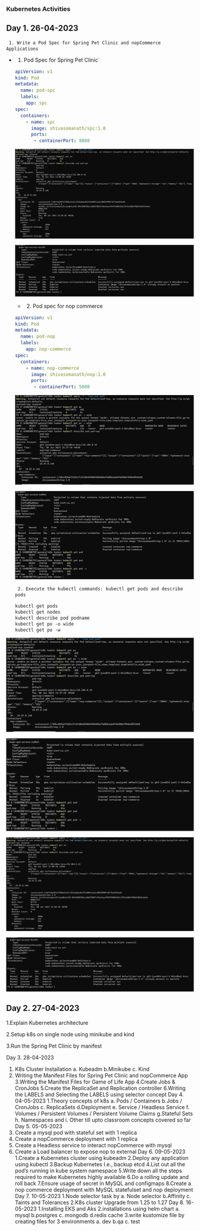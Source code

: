 
### Kubernetes Activities 
  
## Day 1.  26-04-2023

     1. Write a Pod Spec for Spring Pet Clinic and nopCommerce Applications

* 1. Pod Spec for Spring Pet Clinic`

  ``` yaml
  apiVersion: v1
  kind: Pod
  metadata:
    name: pod-spc
    labels:
      app: spc
  spec:
    containers:
      - name: spc
        image: shivasomanath/spc:1.0
        ports:
         - containerPort: 8080 
  ```

  ![preview](/general/k8s%20tasks/tasksresults/1.PNG)

  ![preview](/general/k8s%20tasks/tasksresults/2.PNG) 

  * 2. Pod spec for nop commerce

  ``` yaml
  apiVersion: v1
  kind: Pod
  metadata:
    name: pod-nop
    labels:
      app: nop-commerce
  spec:
    containers:
      - name: nop-commerce
        image: shivasomanath/nop:1.0
        ports:
         - containerPort: 5000        
  ```
   ![preview](/general/k8s%20tasks/tasksresults/3.PNG)
    
   ![preview](/general/k8s%20tasks/tasksresults/4.PNG)
    


       2. Execute the kubectl commands: kubectl get pods and describe pods
  

  ```
  kubectl get pods
  kubectl get nodes
  kubectl describe pod podname
  kubectl get po -o wide
  kubectl get po -w

  ```

 ![preview](/general/k8s%20tasks/tasksresults/3.PNG)
    
 ![preview](/general/k8s%20tasks/tasksresults/4.PNG)
    
 ![preview](/general/k8s%20tasks/tasksresults/1.PNG)

 ![preview](/general/k8s%20tasks/tasksresults/2.PNG) 


  ## Day 2. 27-04-2023


   1.Explain Kubernetes architecture

   2.Setup k8s on single node using minikube and kind 
   
   3.Run the Spring Pet Clinic by manifest


   Day 3. 28-04-2023
   1. K8s Cluster Installation
   a. Kubeadm
   b.Minikube
   c. Kind
   2. Writing the Manifest Files for Spring Pet Clinic and 
   nopCommerce App
   3.Writing the Manifest Files for Game of Life App
   4.Create Jobs & CronJobs
   5.Create the ReplicaSet and Replication controller
   6.Writing the LABELS and Selecting the LABELS using 
   selector concept
   Day 4. 04-05-2023
   1.Theory concepts of k8s
   a. Pods / Containers
   b.Jobs / CronJobs
   c. ReplicaSets
   d.Deployment
   e. Service / Headless Service
   f. Volumes / Persistent Volumes / Persistent 
   Volume Claims
   g.Stateful Sets 
   h. Namespaces and
   i. Other till upto classroom concepts covered so 
   far
   Day 5. 05-05-2023
   1. Create a mysql pod with stateful set with 1 replica
   2. Create a nopCommerce deployment with 1 replica 
   3. Create a Headless service to interact nopCommerce
   with mysql
   4. Create a Load balancer to expose nop to external
   Day 6. 09-05-2023
   1.Create a Kubernetes cluster using kubeadm
   2.Deploy any application using kubectl
   3.Backup Kubernetes I.e., backup etcd
   4.List out all the pod’s running in kube system 
   namespace
   5.Write down all the steps required to make 
   Kubernetes highly available
   6.Do a rolling update and roll back
   7.Ensure usage of secret in MySQL and configmaps
   8.Create a nop commerce deployment with MySQL 
   statefulset and nop deployment
   Day 7. 10-05-2023
   1.Node selector task by
   a. Node selector
   b.Affinity
   c. Taints and Tolerances
   2.K8s cluster Upgrade from 1.25 to 1.27
   Day 8. 16-05-2023
   1.Installing EKS and Aks
   2.installations using helm chart
   a. mysql
   b.postgres
   c. mongodb
   d.redis cache
   3.write kustomize file by creating files for 3 
   environments
   a. dev
   b.qa
   c. test